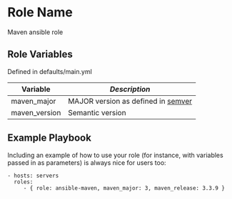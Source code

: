 Role Name
=========

Maven ansible role

Role Variables
--------------

Defined in defaults/main.yml

|**Variable**  | *Description* |
| ------------- | ------------- |
| maven_major | MAJOR version as defined in [semver](http://semver.org/) |
| maven_version | Semantic version|

Example Playbook
----------------

Including an example of how to use your role (for instance, with variables passed in as parameters) is always nice for users too:

    - hosts: servers
      roles:
         - { role: ansible-maven, maven_major: 3, maven_release: 3.3.9 }
